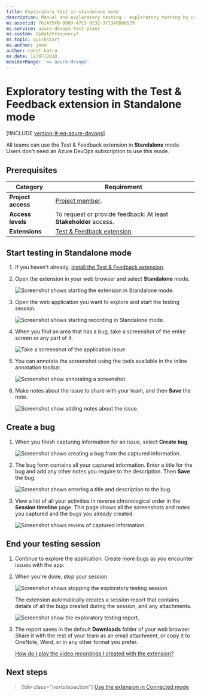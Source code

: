 ```yaml
---
title: Exploratory test in standalone mode
description: Manual and exploratory testing - exploratory testing by using the Microsoft Test & Feedback extension in Standalone mode
ms.assetid: 762A75FB-0B6D-47C3-9232-371348D8D529
ms.service: azure-devops-test-plans
ms.custom: UpdateFrequency3
ms.topic: quickstart
ms.author: jeom
author: rohit-batra
ms.date: 12/07/2018
monikerRange: '<= azure-devops'
---
```


# Exploratory testing with the Test &amp; Feedback extension in Standalone mode

[!INCLUDE [version-lt-eq-azure-devops](../includes/version-lt-eq-azure-devops.md)] 

All teams can use the Test & Feedback extension in **Standalone** mode. 
Users don't need an Azure DevOps subscription to use this mode.

## Prerequisites

| Category | Requirement |
|--------------|-------------|
| **Project access** | [Project member](../../organizations/security/add-users-team-project.md). |
| **Access levels** | To request or provide feedback: At least **Stakeholder** access. |
| **Extensions** |[Test & Feedback extension](perform-exploratory-tests.md).|

<a name="testmode"></a>

## Start testing in Standalone mode

1. If you haven't already, [install the Test & Feedback extension](perform-exploratory-tests.md).

2. Open the extension in your web browser and select **Standalone** mode.

   ![Screenshot shows starting the extension in Standalone mode.](media/standalone-mode-exploratory-testing/standalonemode-01.png)

3. Open the web application you want to explore and
   start the testing session.

   ![Screenshot shows starting recording in Standalone mode.](media/standalone-mode-exploratory-testing/standalonemode-02.png)

4. When you find an area that has a bug, take a screenshot of the entire screen or any part of it.

   ![Take a screenshot of the application issue](media/standalone-mode-exploratory-testing/standalonemode-03.png)

5. You can annotate the screenshot using the tools available in the inline annotation toolbar. 

   ![Screenshot show annotating a screenshot.](media/standalone-mode-exploratory-testing/standalonemode-04.png)

6. Make notes about the issue to share with your team, and then **Save** the note.

   ![Screenshot show adding notes about the issue.](media/standalone-mode-exploratory-testing/standalonemode-05.png)

<a name="createbug"></a>

## Create a bug

1. When you finish capturing information for an issue, select **Create bug**.

   ![Screenshot shows creating a bug from the captured information.](media/standalone-mode-exploratory-testing/standalonemode-06.png)

2. The bug form contains all your captured information. Enter a title for the bug and add any other notes you require to the description. Then **Save** the bug.

   ![Screenshot shows entering a title and description to the bug.](media/standalone-mode-exploratory-testing/standalonemode-07.png)

3. View a list of all your activities in reverse chronological order in the **Session timeline** page. This page shows all the screenshots and notes you captured and the bugs you already created.

   ![Screenshot shows review of captured information.](media/standalone-mode-exploratory-testing/standalonemode-07a.png)

<a name="endsession"></a>

## End your testing session

1. Continue to explore the application. Create more bugs as you encounter issues with the app.
   
2. When you're done, stop your session.

   ![Screenshot shows stopping the exploratory testing session.](media/standalone-mode-exploratory-testing/standalonemode-08.png)

   The extension automatically creates a session report that contains details of all the bugs created during the session, and any attachments. 
  
   ![Screenshot show the exploratory testing report.](media/standalone-mode-exploratory-testing/standalonemode-09.png)

3. The report saves in the default **Downloads** folder of your web browser. Share it with the rest of your team as an email attachment, or copy it to OneNote, Word, or in any other format you prefer.

   [How do I play the video recordings I created with the extension?](reference-qa.yml#recording-playback)

## Next steps

> [!div class="nextstepaction"]
> [Use the extension in Connected mode](connected-mode-exploratory-testing.md)
